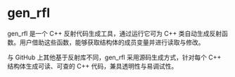
# gen_rfl

gen_rfl 是一个 C++ 反射代码生成工具，通过运行它可为 C++ 类自动生成反射函数。用户借助这些函数，能够获取结构体的成员变量并进行读取与修改。

与 GitHub 上其他基于反射库不同，gen_rfl 采用源码生成方式，针对每个 C++ 结构体生成可读、可查的 C++ 代码，兼具透明性与易调试性。

